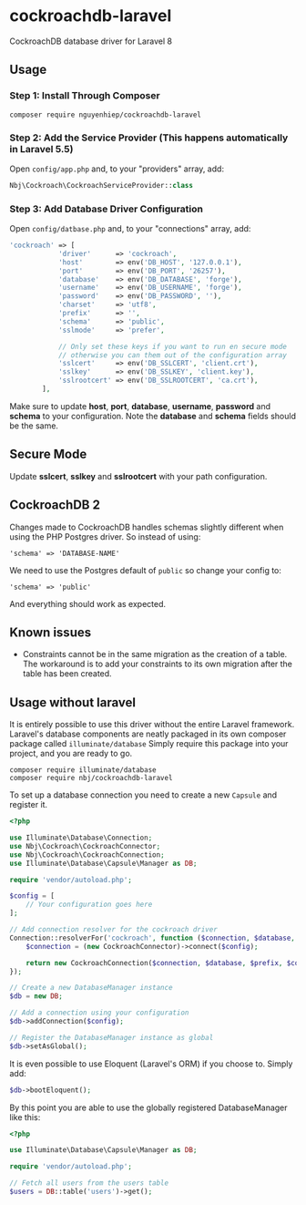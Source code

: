 # cockroachdb-laravel
CockroachDB database driver for Laravel 8

## Usage

### Step 1: Install Through Composer

```
composer require nguyenhiep/cockroachdb-laravel
```

### Step 2: Add the Service Provider (This happens automatically in Laravel 5.5) 

Open `config/app.php` and, to your "providers" array, add:

```php
Nbj\Cockroach\CockroachServiceProvider::class
```

### Step 3: Add Database Driver Configuration 

Open `config/datbase.php` and, to your "connections" array, add:

```php
'cockroach' => [
            'driver'      => 'cockroach',
            'host'        => env('DB_HOST', '127.0.0.1'),
            'port'        => env('DB_PORT', '26257'),
            'database'    => env('DB_DATABASE', 'forge'),
            'username'    => env('DB_USERNAME', 'forge'),
            'password'    => env('DB_PASSWORD', ''),
            'charset'     => 'utf8',
            'prefix'      => '',
            'schema'      => 'public',
            'sslmode'     => 'prefer',

            // Only set these keys if you want to run en secure mode
            // otherwise you can them out of the configuration array
            'sslcert'     => env('DB_SSLCERT', 'client.crt'),
            'sslkey'      => env('DB_SSLKEY', 'client.key'),
            'sslrootcert' => env('DB_SSLROOTCERT', 'ca.crt'),
        ],
```

Make sure to update **host**, **port**, **database**, **username**, **password** and **schema** to
your configuration. Note the **database** and **schema** fields should be the same.

## Secure Mode

Update **sslcert**, **sslkey** and **sslrootcert** with your path configuration.

## CockroachDB 2

Changes made to CockroachDB handles schemas slightly
different when using the PHP Postgres driver. So instead of using:
```
'schema' => 'DATABASE-NAME'
```
We need to use the Postgres default of `public` so change your config
to:
```
'schema' => 'public'
```
And everything should work as expected.

## Known issues
- Constraints cannot be in the same migration as the creation of a table. The workaround is to add your constraints to its own migration after the table
  has been created.

## Usage without laravel
It is entirely possible to use this driver without the entire Laravel framework.
Laravel's database components are neatly packaged in its own composer package
called `illuminate/database` Simply require this package into your project, and
you are ready to go.
```
composer require illuminate/database
composer require nbj/cockroachdb-laravel
```

To set up a database connection you need to create a new `Capsule` and register it.
```php
<?php

use Illuminate\Database\Connection;
use Nbj\Cockroach\CockroachConnector;
use Nbj\Cockroach\CockroachConnection;
use Illuminate\Database\Capsule\Manager as DB;

require 'vendor/autoload.php';

$config = [
    // Your configuration goes here
];

// Add connection resolver for the cockroach driver
Connection::resolverFor('cockroach', function ($connection, $database, $prefix, $config) {
    $connection = (new CockroachConnector)->connect($config);

    return new CockroachConnection($connection, $database, $prefix, $config);
});

// Create a new DatabaseManager instance
$db = new DB;

// Add a connection using your configuration
$db->addConnection($config);

// Register the DatabaseManager instance as global
$db->setAsGlobal();
```

It is even possible to use Eloquent (Laravel's ORM) if you choose to. Simply add:
```php
$db->bootEloquent();
```

By this point you are able to use the globally registered DatabaseManager like this:
```php
<?php

use Illuminate\Database\Capsule\Manager as DB;

require 'vendor/autoload.php';

// Fetch all users from the users table
$users = DB::table('users')->get();
```

